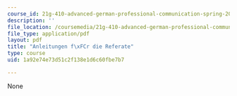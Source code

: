 ```yaml
---
course_id: 21g-410-advanced-german-professional-communication-spring-2017
description: ''
file_location: /coursemedia/21g-410-advanced-german-professional-communication-spring-2017/1a92e74e73d51c2f138e1d6c60fbe7b7_21G_410s17_W11_M29.pdf
file_type: application/pdf
layout: pdf
title: "Anleitungen f\xFCr die Referate"
type: course
uid: 1a92e74e73d51c2f138e1d6c60fbe7b7

---
```

None